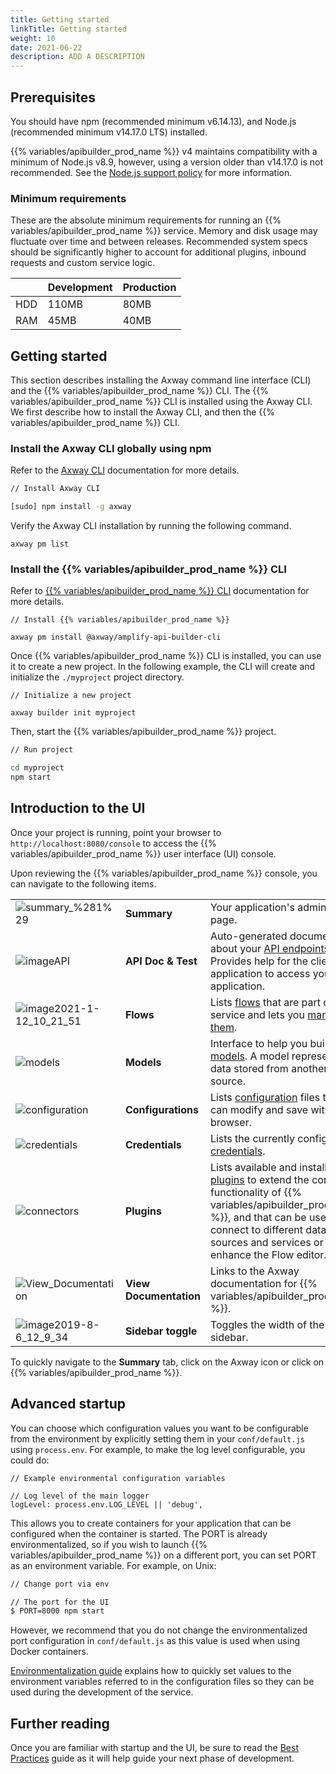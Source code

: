 ```yaml
---
title: Getting started
linkTitle: Getting started
weight: 10
date: 2021-06-22
description: ADD A DESCRIPTION
---
```

## Prerequisites

You should have npm (recommended minimum v6.14.13), and Node.js (recommended minimum v14.17.0 LTS) installed.

{{% variables/apibuilder_prod_name %}} v4 maintains compatibility with a minimum of Node.js v8.9, however, using a version older than v14.17.0 is not recommended. See the [Node.js support policy](/docs/node.js_support_policy/) for more information.

### Minimum requirements

These are the absolute minimum requirements for running an {{% variables/apibuilder_prod_name %}} service. Memory and disk usage may fluctuate over time and between releases. Recommended system specs should be significantly higher to account for additional plugins, inbound requests and custom service logic.

|     | Development | Production |
| --- | ----------- | ---------- |
| HDD | 110MB       | 80MB       |
| RAM | 45MB        | 40MB       |

## Getting started

This section describes installing the Axway command line interface (CLI) and the {{% variables/apibuilder_prod_name %}} CLI. The {{% variables/apibuilder_prod_name %}} CLI is installed using the Axway CLI. We first describe how to install the Axway CLI, and then the {{% variables/apibuilder_prod_name %}} CLI.

### Install the Axway CLI globally using npm

Refer to the [Axway CLI](https://docs.axway.com/bundle/Axway_CLI_allOS_en/page/axway_cli.html) documentation for more details.

```bash
// Install Axway CLI

[sudo] npm install -g axway
```

Verify the Axway CLI installation by running the following command.

```
axway pm list
```

### Install the {{% variables/apibuilder_prod_name %}} CLI

Refer to [{{% variables/apibuilder_prod_name %}} CLI](/docs/developer_guide/cli/) documentation for more details.

```
// Install {{% variables/apibuilder_prod_name %}}

axway pm install @axway/amplify-api-builder-cli
```

Once {{% variables/apibuilder_prod_name %}} CLI is installed, you can use it to create a new project. In the following example, the CLI will create and initialize the `./myproject` project directory.

```
// Initialize a new project

axway builder init myproject
```

Then, start the {{% variables/apibuilder_prod_name %}} project.

```bash
// Run project

cd myproject
npm start
```

## Introduction to the UI

Once your project is running, point your browser to `http://localhost:8080/console` to access the {{% variables/apibuilder_prod_name %}} user interface (UI) console.

Upon reviewing the {{% variables/apibuilder_prod_name %}} console, you can navigate to the following items.

|                                                                 |                        |                                                                                                                                                                                                                                                        |
| --------------------------------------------------------------- | ---------------------- | ------------------------------------------------------------------------------------------------------------------------------------------------------------------------------------------------------------------------------------------------------ |
| ![summary\_%281%29](/Images/summary_(1).png)                    | **Summary**            | Your application's admin home page.                                                                                                                                                                                                                    |
| ![imageAPI](/Images/api.png)                                         | **API Doc & Test**     | Auto-generated documentation about your [API endpoints](/docs/developer_guide/flows/manage_endpoints/). Provides help for the client application to access your application.                                                                           |
| ![image2021-1-12_10_21_51](/Images/image2021_1_12_10_21_51.png) | **Flows**              | Lists [flows](/docs/developer_guide/flows/) that are part of your service and lets you [manage them](/docs/developer_guide/flows/manage_flows/).                                                                                                       |
| ![models](/Images/models.png)                                   | **Models**             | Interface to help you build [models](/docs/developer_guide/models/). A model represents data stored from another source.                                                                                                                               |
| ![configuration](/Images/configuration.png)                     | **Configurations**     | Lists [configuration](/docs/developer_guide/project/configuration/project_configuration/) files that you can modify and save within a browser.                                                                                                         |
| ![credentials](/Images/credentials.png)                         | **Credentials**        | Lists the currently configured [credentials](/docs/developer_guide/credentials/).                                                                                                                                                                      |
| ![connectors](/Images/connectors.png)                           | **Plugins**            | Lists available and installed [plugins](/docs/developer_guide/plugins/) to extend the core functionality of {{% variables/apibuilder_prod_name %}}, and that can be used to connect to different data sources and services or enhance the Flow editor. |
| ![View_Documentation](/Images/view_documentation.png)           | **View Documentation** | Links to the Axway documentation for {{% variables/apibuilder_prod_name %}}.                                                                                                                                                                           |
| ![image2019-8-6_12_9_34](/Images/image2019_8_6_12_9_34.png)     | **Sidebar toggle**     | Toggles the width of the sidebar.                                                                                                                                                                                                                      |

To quickly navigate to the **Summary** tab, click on the Axway icon or click on {{% variables/apibuilder_prod_name %}}.

## Advanced startup

You can choose which configuration values you want to be configurable from the environment by explicitly setting them in your `conf/default.js` using `process.env`. For example, to make the log level configurable, you could do:

```
// Example environmental configuration variables

// Log level of the main logger
logLevel: process.env.LOG_LEVEL || 'debug',
```

This allows you to create containers for your application that can be configured when the container is started. The PORT is already environmentalized, so if you wish to launch {{% variables/apibuilder_prod_name %}} on a different port, you can set PORT as an environment variable. For example, on Unix:

```bash
// Change port via env

// The port for the UI
$ PORT=8000 npm start
```

However, we recommend that you do not change the environmentalized port configuration in `conf/default.js` as this value is used when using Docker containers.

[Environmentalization guide](/docs/how_to/environmentalization/) explains how to quickly set values to the environment variables referred to in the configuration files so they can be used during the development of the service.

## Further reading

Once you are familiar with startup and the UI, be sure to read the [Best Practices](/docs/best_practices/) guide as it will help guide your next phase of development.